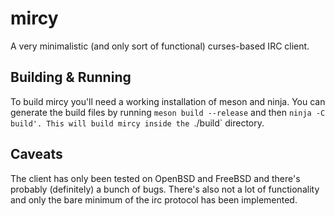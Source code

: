 # mircy

A very minimalistic (and only sort of functional) curses-based IRC client.

## Building & Running

To build mircy you'll need a working installation of meson and ninja. You can generate the build files by running `meson build --release` and then `ninja -C build'. This will build mircy inside the `./build` directory.

## Caveats

The client has only been tested on OpenBSD and FreeBSD and there's probably (definitely) a bunch of bugs. There's also not a lot of functionality and only the bare minimum of the irc protocol has been implemented.
